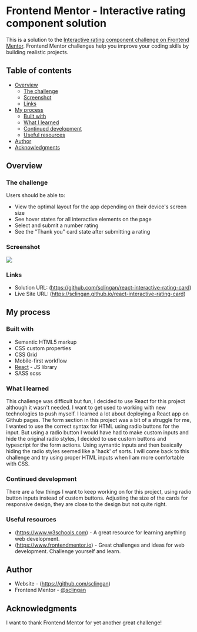 # Frontend Mentor - Interactive rating component solution

This is a solution to the [Interactive rating component challenge on Frontend Mentor](https://www.frontendmentor.io/challenges/interactive-rating-component-koxpeBUmI). Frontend Mentor challenges help you improve your coding skills by building realistic projects. 

## Table of contents

- [Overview](#overview)
  - [The challenge](#the-challenge)
  - [Screenshot](#screenshot)
  - [Links](#links)
- [My process](#my-process)
  - [Built with](#built-with)
  - [What I learned](#what-i-learned)
  - [Continued development](#continued-development)
  - [Useful resources](#useful-resources)
- [Author](#author)
- [Acknowledgments](#acknowledgments)


## Overview

### The challenge

Users should be able to:

- View the optimal layout for the app depending on their device's screen size
- See hover states for all interactive elements on the page
- Select and submit a number rating
- See the "Thank you" card state after submitting a rating

### Screenshot

![](./screenshot.png)


### Links

- Solution URL: (https://github.com/sclingan/react-interactive-rating-card)
- Live Site URL: (https://sclingan.github.io/react-interactive-rating-card)

## My process

### Built with

- Semantic HTML5 markup
- CSS custom properties
- CSS Grid
- Mobile-first workflow
- [React](https://reactjs.org/) - JS library
- SASS scss

### What I learned

This challenge was difficult but fun, I decided to use React for this project although it wasn't needed. I want to get 
used to working with new technologies to push myself. I learned a lot about deploying a React app on Github pages. 
The form section in this project was a bit of a struggle for me, I wanted to use the correct syntax for HTML using radio
buttons for the input. But using a radio button I would have had to make custom inputs and hide the original radio styles,
I decided to use custom buttons and typescript for the form actions. Using symantic inputs and then basically hiding the 
radio styles seemed like a 'hack' of sorts. I will come back to this challenge and try using proper HTML inputs when I am
more comfortable with CSS.


### Continued development

There are a few things I want to keep working on for this project, using radio button inputs instead of custom buttons. Adjusting
the size of the cards for responsive design, they are close to the design but not quite right.


### Useful resources

- (https://www.w3schools.com) - A great resource for learning anything web development.
- (https://www.frontendmentor.io) - Great challenges and ideas for web development. Challenge yourself and learn.


## Author

- Website - (https://github.com/sclingan)
- Frontend Mentor - [@sclingan](https://www.frontendmentor.io/profile/sclingan)


## Acknowledgments

I want to thank Frontend Mentor for yet another great challenge! 


